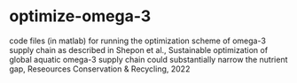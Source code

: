 # optimize-omega-3
code files (in matlab) for running the optimization scheme of omega-3 supply chain as described
in Shepon et al., Sustainable optimization of global aquatic omega-3 supply chain could substantially narrow the nutrient gap,
Reseources Conservation & Recycling, 2022
